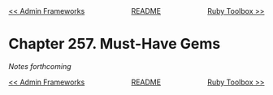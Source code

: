 <div>
<div style='float: left'><a href='ch256-admin-frameworks.md'>&lt;&lt; Admin Frameworks</a></div>
<div style='float: right'><a href='ch258-ruby-toolbox.md'>Ruby Toolbox &gt;&gt;</a></div>
<div style='float: inline-auto;text-align:center'><a href='README.md'>README</a></div>
<div style="clear: both"></div>
</div>

# Chapter 257. Must-Have Gems

*Notes forthcoming*

<div>
<div style='float: left'><a href='ch256-admin-frameworks.md'>&lt;&lt; Admin Frameworks</a></div>
<div style='float: right'><a href='ch258-ruby-toolbox.md'>Ruby Toolbox &gt;&gt;</a></div>
<div style='float: inline-auto;text-align:center'><a href='README.md'>README</a></div>
<div style="clear: both"></div>
</div>